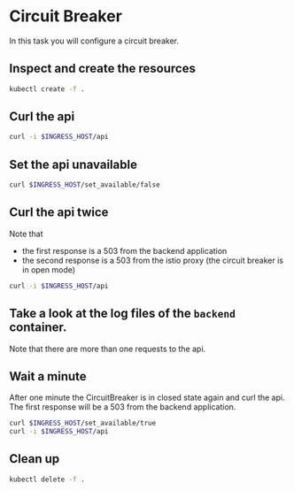 # Circuit Breaker

In this task you will configure a circuit breaker.

## Inspect and create the resources

```bash
kubectl create -f .
```

## Curl the api

```bash
curl -i $INGRESS_HOST/api
```

## Set the api unavailable

```bash
curl $INGRESS_HOST/set_available/false
```

## Curl the api twice

Note that

- the first response is a 503 from the backend application
- the second response is a 503 from the istio proxy (the circuit breaker is in open mode)

```bash
curl -i $INGRESS_HOST/api
```

## Take a look at the log files of the `backend` container.

Note that there are more than one requests to the api.

## Wait a minute

After one minute the CircuitBreaker is in closed state again and curl the api. The first response will be a 503 from the backend application.

```bash
curl $INGRESS_HOST/set_available/true
curl -i $INGRESS_HOST/api
```

## Clean up

```bash
kubectl delete -f .
```

